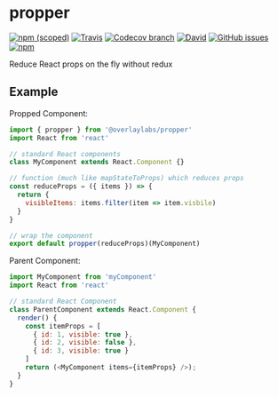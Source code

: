 # propper
[![npm (scoped)](https://img.shields.io/npm/v/@overlaylabs/propper)](https://www.npmjs.com/package/@overlaylabs/propper)
[![Travis](https://img.shields.io/travis/overlay-labs/propper/master)](https://travis-ci.org/overlay-labs/propper)
[![Codecov branch](https://img.shields.io/codecov/c/github/overlay-labs/propper/master)](https://codecov.io/gh/overlay-labs/propper)
[![David](https://img.shields.io/david/dev/overlay-labs/propper)](https://david-dm.org/overlay-labs/propper?type=dev)
[![GitHub issues](https://img.shields.io/github/issues-raw/overlay-labs/propper)](https://github.com/overlay-labs/propper/issues)
[![npm](https://img.shields.io/npm/dm/@overlaylabs/propper)](https://www.npmjs.com/package/@overlaylabs/propper)

Reduce React props on the fly without redux

## Example
Propped Component:
```javascript
import { propper } from '@overlaylabs/propper'
import React from 'react'

// standard React components
class MyComponent extends React.Component {}

// function (much like mapStateToProps) which reduces props
const reduceProps = ({ items }) => {
  return {
    visibleItems: items.filter(item => item.visbile)
  }
}

// wrap the component
export default propper(reduceProps)(MyComponent)
```
Parent Component:
```javascript
import MyComponent from 'myComponent'
import React from 'react'

// standard React Component
class ParentComponent extends React.Component {
  render() {
    const itemProps = [
      { id: 1, visible: true },
      { id: 2, visible: false },
      { id: 3, visible: true }
    ]
    return (<MyComponent items={itemProps} />);
  }
}
```
